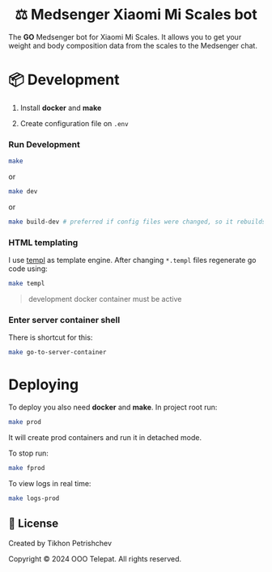 <!--suppress HtmlDeprecatedAttribute -->
<div align="center">
    <br>
    <h1>⚖️ Medsenger Xiaomi Mi Scales bot</h1>
</div>

The __GO__ Medsenger bot for Xiaomi Mi Scales. It allows you to get your weight and body composition data from the scales to the Medsenger chat.

# 📦 Development

1. Install __docker__ and __make__

2. Create configuration file on `.env`

### Run Development

```sh
make
```

or

```sh
make dev
```

or

```sh
make build-dev # preferred if config files were changed, so it rebuilds image
```

### HTML templating

I use [templ](https://github.com/a-h/templ) as template engine. After changing `*.templ` files regenerate go code using:

```sh
make templ
```

> development docker container must be active

### Enter server container shell

There is shortcut for this:

```sh
make go-to-server-container
```

# Deploying

To deploy you also need __docker__ and __make__. In project root run:

```sh
make prod
```

It will create prod containers and run it in detached mode.

To stop run:

```sh
make fprod
```

To view logs in real time:

```sh
make logs-prod
```

## 💼 License

Created by Tikhon Petrishchev

Copyright © 2024 OOO Telepat. All rights reserved.
